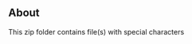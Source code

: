 <!-- SPDX-License-Identifier: MIT --->
## About
This zip folder contains file(s) with special characters

